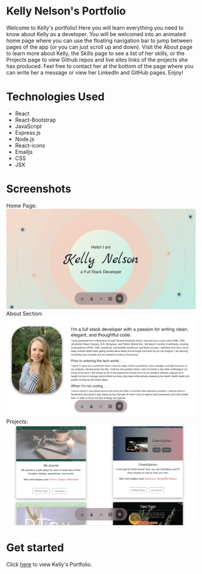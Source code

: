 # Kelly Nelson's Portfolio
Welcome to Kelly's portfolio!  Here you will learn everything you need to know about Kelly as a developer.  You will be welcomed into an animated home page where you can use the floating navigation bar to jump between pages of the app (or you can just scroll up and down).  Visit the About page to learn more about Kelly, the Skills page to see a list of her skills, or the Projects page to view Github repos and live sites links of the projects she has produced.  Feel free to contact her at the bottom of the page where you can write her a message or view her LinkedIn and GitHub pages. Enjoy!

# Technologies Used
- React
- React-Bootstrap
- JavaScript
- Express.js
- Node.js
- React-icons
- Emailjs
- CSS
- JSX

# Screenshots
Home Page:
![Home page](src/photos/Screen%20Shot%202022-10-30%20at%201.55.40%20PM.png)
About Section:
![About Kelly](src/photos/Screen%20Shot%202022-10-30%20at%201.55.56%20PM.png)
Projects:
![Projects](src/photos/Screen%20Shot%202022-10-30%20at%201.56.23%20PM.png)

# Get started
Click [here](https://dancing-pithivier-9d85df.netlify.app/) to view Kelly's Portfolio.

